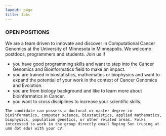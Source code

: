 ```yaml
---
layout: page
title: Jobs
---
```


### OPEN POSITIONS

We are a team driven to innovate and discover in Computational Cancer Genomics at the University of Minnesota in Minneapolis. We welcome postdocs, programmers and students. Join us if
* you have good programming skills and want to step into the Cancer Genomics and Bioinformatics field to make an impact.
* you are trained in biostatistics, mathematics or biophysics and want to expand the potential of your work in the context of Cancer Genomics and Evolution.
* you are from biology background and like to learn more about bioinformatics in Cancer.
* you want to cross disciplines to increase your scientific skills.
```
The candidate can possess a doctoral or master degree in bioinformatics, computer science, biostatistics, applied mathematics, biophysics, population genetics, or other related areas. Folks interested to work in the group directly email Ruping Sun (ruping at umn dot edu) with your CV.
```
